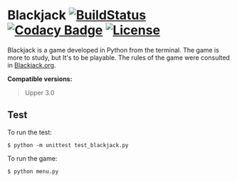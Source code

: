 Blackjack 
[![BuildStatus](https://travis-ci.org/Bhyan/blackjack.svg?branch=master)](https://travis-ci.org/Bhyan/blackjack) 
[![Codacy Badge](https://api.codacy.com/project/badge/Grade/63cea6dddf0249f299551f835935961a)](https://www.codacy.com/app/bhyanbrito-github/blackjack?utm_source=github.com&utm_medium=referral&utm_content=Bhyan/blackjack&utm_campaign=badger) 
[![License](https://img.shields.io/badge/license-MIT-blue.svg)](https://github.com/Bhyan/blackjack/blob/master/LICENSE)
=========

Blackjack is a game developed in Python from the terminal. The game is more to study, but It's to be playable.
The rules of the game were consulted in [Blackjack.org](http://www.blackjack.org/blackjack-rules/).

**Compatible versions:**
  > Upper 3.0

Test
----

To run the test:
```
$ python -m unittest test_blackjack.py
```
To run the game:
```
$ python menu.py
```

